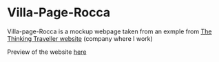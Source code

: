 # Villa-Page-Rocca

Villa-page-Rocca is a mockup webpage taken from an exmple from [The Thinking Traveller website](https://www.thethinkingtraveller.com/italy/sicily/villas/rocca-delle-tre-contrade)  (company where I work) 

Preview of the website [here](https://xenodochial-lumiere-14cdf8.netlify.app/)
